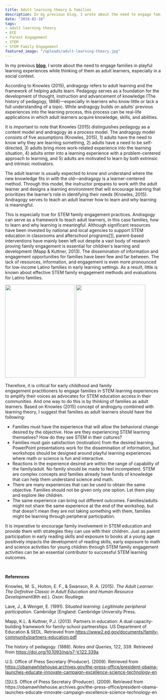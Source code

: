 ```yaml
---
title: Adult learning theory & families
description: In my previous blog, I wrote about the need to engage families in playful learning experiences while thinking of them as adult learners, especially in a social context.
date: "2019-02-18"
tags:
- adult learning theory
- ECE
- Parent Engagement
- STEM
- STEM Family Engagement
featured_image: "/uploads/adult-learning-theory.jpg"
---
```

<p>In my previous <strong><a href="http://knowledgylab.com/1030/">blog</a></strong>, I wrote about the need to engage families in playful learning experiences while thinking of them as adult learners, especially in a social context.</p>
<p>According to Knowles (2015), andragogy refers to adult learning and the framework of helping adults learn. Pedagogy serves as a foundation for the development of thought, instruction and advancement of knowledge (The history of pedagogy, 1888)—especially in learners who know little or lack a full understanding of a topic. While andragogy builds on adults’ previous experiences into the learning process, this process can be real-life applications in which adult learners acquire knowledge, skills, and abilities.</p>
<p>It is important to note that Knowles (2015) distinguishes pedagogy as a content model and andragogy as a process model. The andragogy model consists of five assumptions (Knowles, 2015), 1) adults have the need to know why they are learning something, 2) adults have a need to be self-directed, 3) adults bring more work-related experience into the learning situation, 4) adults enter into a learning experience with a problem-centered approach to learning, and 5) adults are motivated to learn by both extrinsic and intrinsic motivators.</p>
<p>The adult learner is usually expected to know and understand where the new knowledge fits in with the old—andragogy is a learner-centered method. Through this model, the instructor prepares to work with the adult learner and designs a learning environment that will encourage learning that prioritizes the learner’s role in identifying their needs (Knowles, 2015). Andragogy serves to teach an adult learner how to learn and why learning is meaningful.</p>
<p>This is especially true for STEM family engagement practices. Andragogy can serve as a framework to teach adult learners, in this case families, how to learn and why learning is meaningful. Although significant resources have been invested by national and local agencies to support STEM education in classrooms and afterschool programs<a href="applewebdata://92C20A1C-5980-4CFE-8F8D-D3106A343598#_ftn1" name="_ftnref1">[1]</a>, parent-based interventions have mainly been left out despite a vast body of research proving family engagement is essential for children's learning and development (Mapp &amp; Kuttner, 2013). The dissemination of information and engagement opportunities for families have been few and far between. The lack of resources, information, and engagement is even more pronounced for low-income Latino families in early learning settings. As a result, little is known about effective STEM family engagement methods and evaluations for Latino families.</p>
<p><a href="http://knowledgylab.com/wp-content/uploads/2019/02/IMG_2137.jpeg"><img class="size-medium wp-image-1054 alignleft" src="http://knowledgylab.com/wp-content/uploads/2019/02/IMG_2137-225x300.jpeg" alt="" width="225" height="300" /></a> <a href="http://knowledgylab.com/wp-content/uploads/2019/02/IMG_3174.jpg"><img class="size-medium wp-image-1055 alignleft" src="http://knowledgylab.com/wp-content/uploads/2019/02/IMG_3174-225x300.jpg" alt="" width="225" height="300" /></a></p>
<p>Therefore, it is critical for early childhood and family engagement practitioners to engage families in STEM learning experiences to amplify their voices as advocates for STEM education access in their communities. And one way to do this is by thinking of families as adult learners. Based on Knowles (2015) concept of androgyny combined with learning theory, I suggest that families as adult learners should have the following:</p>
<ul>
<li>Families must have the experience that will allow the behavioral change desired by the objective. How are they experiencing STEM learning themselves? How do they see STEM in their cultures?</li>
<li>Families must gain satisfaction (motivation) from the desired learning. PowerPoint presentations work for the dissemination of information, but workshops should be designed around playful learning experiences where math or science is fun and interactive.</li>
<li>Reactions in the experience desired are within the range of capability of the family/adult. No family should be made to feel incompetent. STEM are complex concepts and families already have funds of knowledge that can help them understand science and math.</li>
<li>There are many experiences that can be used to obtain the same objective. Families should not be given only one option. Let them play and explore like children.</li>
<li>The same experience can bring out different outcomes. Families/adults might not share the same experience at the end of the workshop, but that doesn’t mean they are not taking something with them, families might be learning through peripheral participation.</li>
</ul>
<p>It is imperative to encourage family involvement in STEM education and provide them with strategies they can use with their children. Just as parent participation in early reading skills and exposure to books at a young age positively impacts the development of reading skills, early exposure to math and science activities for young children through STEM family engagement activities can be an essential contributor to successful STEM learning outcomes.</p>
<p> </p>
<p><strong>References</strong></p>
<p>Knowles, M. S., Holton, E. F., &amp; Swanson, R. A. (2015). <em>The Adult Learner. The Definitive Classic in Adult Education and Human Resource Development</em>(8th ed.). Oxon: Routlege.</p>
<p>Lave, J., &amp; Wenger, E. (1991). <em>Situated learning: Legitimate peripheral participation</em>. Cambridge [England: Cambridge University Press.</p>
<p>Mapp, K.L. &amp; Kuttner, P.J. (2013). Partners in education: A dual capacity-building framework for family-school partnerships. US Department of Education &amp; SEDL. Retrieved from <a href="https://www2.ed.gov/documents/family-community/partners-education.pdf">https://www2.ed.gov/documents/family-community/partners-education.pdf</a></p>
<p>The history of pedagogy. (1888). <em>Notes and Queries, </em>122, 339. Retrieved from <a href="https://doi.org/10.1093/nq/s7-V.122.339a">https://doi.org/10.1093/nq/s7-V.122.339a</a></p>
<p>U.S. Office of Press Secretary (Producer). (2009). Retrieved from <a href="https://obamawhitehouse.archives.gov/the-press-office/president-obama-launches-educate-innovate-campaign-excellence-science-technology-en">https://obamawhitehouse.archives.gov/the-press-office/president-obama-launches-educate-innovate-campaign-excellence-science-technology-en</a></p>
<p><a href="applewebdata://92C20A1C-5980-4CFE-8F8D-D3106A343598#_ftnref1" name="_ftn1">[1]</a>U.S. Office of Press Secretary (Producer). (2009). Retrieved from https://obamawhitehouse.archives.gov/the-press-office/president-obama-launches-educate-innovate-campaign-excellence-science-technology-en</p>
<p> </p>

<!-- wp:paragraph -->
<p></p>
<!-- /wp:paragraph -->